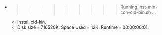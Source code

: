 * >>>>>>>>> Running inst-min-con-cld-bin.sh ...
  * Install cld-bin.
  * Disk size = 716520K. Space Used = 12K. Runtime = 00:00:00:01.
